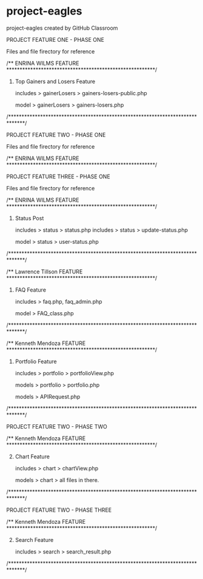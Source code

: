 # project-eagles
project-eagles created by GitHub Classroom

PROJECT FEATURE ONE - PHASE ONE

Files and file firectory for reference

/** ENRINA WILMS FEATURE ********************************************************/

1. Top Gainers and Losers Feature

    includes > gainerLosers > gainers-losers-public.php
    
    model > gainerLosers > gainers-losers.php

/******************************************************************************/

PROJECT FEATURE TWO - PHASE ONE

Files and file firectory for reference

/** ENRINA WILMS FEATURE ********************************************************/

PROJECT FEATURE THREE - PHASE ONE

Files and file firectory for reference

/** ENRINA WILMS FEATURE ********************************************************/

1. Status Post

    includes > status > status.php
    includes > status > update-status.php
    
    model > status > user-status.php

/******************************************************************************/

/** Lawrence Tillson FEATURE ********************************************************/

1. FAQ Feature

    includes > faq.php, faq_admin.php
    
    model > FAQ_class.php

/******************************************************************************/

/** Kenneth Mendoza FEATURE ********************************************************/

1. Portfolio Feature

    includes > portfolio > portfolioView.php
    
    models > portfolio > portfolio.php
    
    models > APIRequest.php

/******************************************************************************/

PROJECT FEATURE TWO - PHASE TWO

/** Kenneth Mendoza FEATURE ********************************************************/

2. Chart Feature

    includes > chart > chartView.php
    
    models > chart > all files in there.

/******************************************************************************/


PROJECT FEATURE TWO - PHASE THREE

/** Kenneth Mendoza FEATURE ********************************************************/

2. Search Feature

    includes > search > search_result.php
    
/******************************************************************************/




